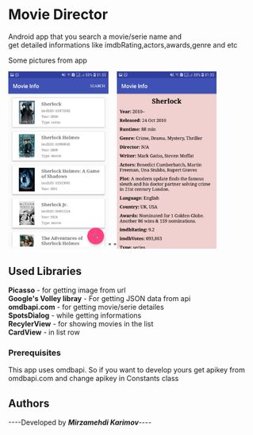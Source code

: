 # Movie Director

 Android app  that you search a movie/serie name and   
 get detailed informations like imdbRating,actors,awards,genre and etc   
 
 Some pictures from app  



  
<img src="images/screenshot2.jpeg" alt="screenshot1" height="50%" width="40%">"  "<img src="images/screenshot1.jpeg" alt="screenshot2" height="50%" width="40%">

## Used Libraries

**Picasso** - for getting image from url  
**Google's Volley libray** - For getting JSON data from api  
**omdbapi.com** - for getting movie/serie detailes  
**SpotsDialog** - while getting informations    
**RecylerView** - for showing movies in the list  
**CardView** - in list row  

### Prerequisites

This app uses omdbapi. So if you want to develop yours get apikey from omdbapi.com and change apikey in Constants class


## Authors

----Developed by ***Mirzamehdi Karimov***----




